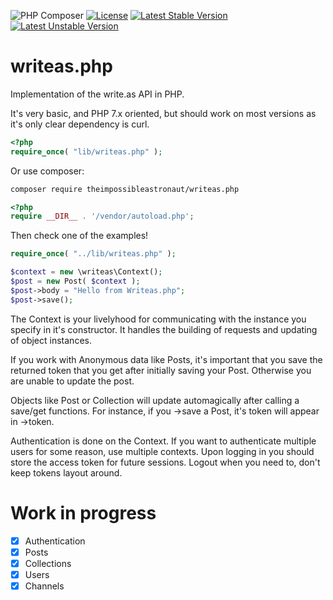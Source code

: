 ![PHP Composer](https://github.com/theimpossibleastronaut/writeas.php/workflows/PHP%20Composer/badge.svg)
[![License](https://poser.pugx.org/theimpossibleastronaut/writeas.php/license)](https://packagist.org/packages/theimpossibleastronaut/write.as)
[![Latest Stable Version](https://poser.pugx.org/theimpossibleastronaut/writeas.php/v/stable)](https://packagist.org/packages/theimpossibleastronaut/write.as)
[![Latest Unstable Version](https://poser.pugx.org/theimpossibleastronaut/writeas.php/v/unstable)](https://packagist.org/packages/theimpossibleastronaut/write.as)

# writeas.php
Implementation of the write.as API in PHP.

It's very basic, and PHP 7.x oriented, but should work on most versions as it's
only clear dependency is curl.

```php
<?php
require_once( "lib/writeas.php" );
```

Or use composer:

```bash
composer require theimpossibleastronaut/writeas.php
```

```php
<?php
require __DIR__ . '/vendor/autoload.php';
```

Then check one of the examples!

```php
require_once( "../lib/writeas.php" );

$context = new \writeas\Context();
$post = new Post( $context );
$post->body = "Hello from Writeas.php";
$post->save();
```

The Context is your livelyhood for communicating with the instance you specify in it's constructor. It handles the building of requests and updating of object instances.

If you work with Anonymous data like Posts, it's important that you save the returned token that you get after initially saving your Post. Otherwise you are unable to update the post.

Objects like Post or Collection will update automagically after calling a save/get functions. For instance, if you ->save a Post, it's token will appear in ->token.

Authentication is done on the Context. If you want to authenticate multiple users for some reason, use multiple contexts. Upon logging in you should store the access token for future sessions. Logout when you need to, don't keep tokens layout around.

# Work in progress

- [x] Authentication
- [x] Posts
- [x] Collections
- [x] Users
- [x] Channels
